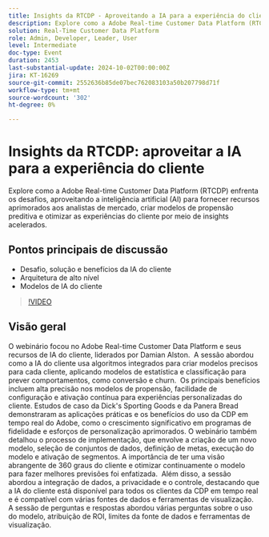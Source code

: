```yaml
---
title: Insights da RTCDP - Aproveitando a IA para a experiência do cliente
description: Explore como a Adobe Real-time Customer Data Platform (RTCDP) enfrenta os desafios aproveitando a inteligência artificial (AI) para fornecer recursos aprimorados aos analistas de mercado, criar modelos de propensão preditiva e otimizar as experiências do cliente por meio de insights acelerados.Pontos principais de discussão:- Desafio, solução e benefícios da IA do cliente- Arquitetura de alto nível- Modelos de IA do cliente
solution: Real-Time Customer Data Platform
role: Admin, Developer, Leader, User
level: Intermediate
doc-type: Event
duration: 2453
last-substantial-update: 2024-10-02T00:00:00Z
jira: KT-16269
source-git-commit: 2552636b85de07bec762083103a50b207798d71f
workflow-type: tm+mt
source-wordcount: '302'
ht-degree: 0%

---
```



# Insights da RTCDP: aproveitar a IA para a experiência do cliente

Explore como a Adobe Real-time Customer Data Platform (RTCDP) enfrenta os desafios, aproveitando a inteligência artificial (AI) para fornecer recursos aprimorados aos analistas de mercado, criar modelos de propensão preditiva e otimizar as experiências do cliente por meio de insights acelerados.

## Pontos principais de discussão

* Desafio, solução e benefícios da IA do cliente
* Arquitetura de alto nível
* Modelos de IA do cliente

>[!VIDEO](https://video.tv.adobe.com/v/3434919/?learn=on)

## Visão geral

O webinário focou no Adobe Real-time Customer Data Platform e seus recursos de IA do cliente, liderados por Damian Alston. &#x200B; A sessão abordou como a IA do cliente usa algoritmos integrados para criar modelos precisos para cada cliente, aplicando modelos de estatística e classificação para prever comportamentos, como conversão e churn. &#x200B; Os principais benefícios incluem alta precisão nos modelos de propensão, facilidade de configuração e ativação contínua para experiências personalizadas do cliente. &#x200B;Estudos de caso da Dick&#39;s Sporting Goods e da Panera Bread demonstraram as aplicações práticas e os benefícios do uso da CDP em tempo real do Adobe, como o crescimento significativo em programas de fidelidade e esforços de personalização aprimorados. O webinário também detalhou o processo de implementação, que envolve a criação de um novo modelo, seleção de conjuntos de dados, definição de metas, execução do modelo e ativação de segmentos. A importância de ter uma visão abrangente de 360 graus do cliente e otimizar continuamente o modelo para fazer melhores previsões foi enfatizada. &#x200B; Além disso, a sessão abordou a integração de dados, a privacidade e o controle, destacando que a IA do cliente está disponível para todos os clientes da CDP em tempo real e é compatível com várias fontes de dados e ferramentas de visualização. &#x200B; A sessão de perguntas e respostas abordou várias perguntas sobre o uso do modelo, atribuição de ROI, limites da fonte de dados e ferramentas de visualização.
